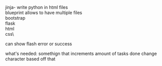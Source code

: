jinja- write python in html files \
blueprint allows to have multiple files \
bootstrap\
flask\
html\
css\

can show flash error or success 

what's needed: somethign that increments amount of tasks done 
change character based off that 
